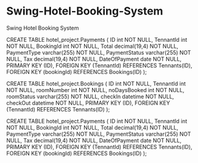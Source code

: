 # Swing-Hotel-Booking-System
Swing Hotel Booking System 


CREATE TABLE hotel_project.Payments (     ID int NOT NULL,     TennantId int NOT NULL,  BookingId int NOT NULL,     Total decimal(19,4) NOT NULL,  PaymentType varchar(255) NOT NULL,     PaymentStatus varchar(255) NOT NULL,     Tax decimal(19,4) NOT NULL,  DateOfPayment date NOT NULL,      PRIMARY KEY (ID),  FOREIGN KEY (TennantId) REFERENCES Tennants(ID),     FOREIGN KEY (bookingId) REFERENCES Bookings(ID) );

CREATE TABLE hotel_project.Bookings (     ID int NOT NULL,     TennantId int NOT NULL,  roomNumber int NOT NULL,     noDaysBooked int NOT NULL,  roomStatus varchar(255) NOT NULL,     checkIn datetime NOT NULL,      checkOut datetime NOT NULL,      PRIMARY KEY (ID),  FOREIGN KEY (TennantId) REFERENCES Tennants(ID) );






CREATE TABLE hotel_project.Payments (
    ID int NOT NULL,
    TennantId int NOT NULL,
	BookingId int NOT NULL,
    Total decimal(19,4) NOT NULL,
	PaymentType varchar(255) NOT NULL,
    PaymentStatus varchar(255) NOT NULL,
    Tax decimal(19,4) NOT NULL,
	DateOfPayment date NOT NULL, 
    PRIMARY KEY (ID),
	FOREIGN KEY (TennantId) REFERENCES Tennants(ID),
    FOREIGN KEY (bookingId) REFERENCES Bookings(ID)
);
